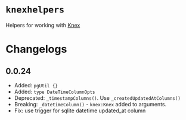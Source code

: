 # `knexhelpers`

Helpers for working with [Knex](https://knexjs.org)

# Changelogs
## 0.0.24
- Added: `pgUtil {}`
- Added: `type DateTimeColumnOpts`
- Deprecated: `_timestampColumns()`. Use `_createdUpdatedAtColumns()`
- Breaking: `_datetimeColumn()` - `knex:Knex` added to arguments.
- Fix: use trigger for sqlite datetime updated_at column